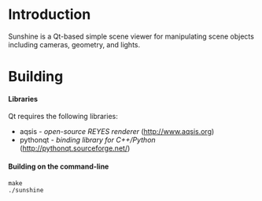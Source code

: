 # Introduction

Sunshine is a Qt-based simple scene viewer for manipulating scene objects including cameras, geometry, and lights.  

# Building

#### Libraries
Qt requires the following libraries:
* aqsis - _open-source REYES renderer_ (http://www.aqsis.org)
* pythonqt - _binding library for C++/Python_ (http://pythonqt.sourceforge.net/)

#### Building on the command-line
```qmake
make
./sunshine
```

